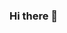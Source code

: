 ### Hi there 👋

<!--
**flookkyz/flookkyz** is a ✨ _special_ ✨ repository because its `README.md` (this file) appears on your GitHub profile.

Here are some ideas to get you started:
https://github-readme-stats.vercel.app/api?username=flookkyz&count_private=true&show_icons=true&include_all_commits=true
- 🔭 I’m currently working on ...
- 🌱 I’m currently learning ...
- 👯 I’m looking to collaborate on ...
- 🤔 I’m looking for help with ...
- 💬 Ask me about ...
- 📫 How to reach me: ...
- 😄 Pronouns: ...
- ⚡ Fun fact: ...
-->
